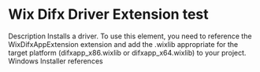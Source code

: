 # Wix Difx Driver Extension test


Description
Installs a driver. To use this element, you need to reference the WixDifxAppExtension extension and add the .wixlib appropriate for the target platform (difxapp_x86.wixlib or difxapp_x64.wixlib) to your project.
Windows Installer references